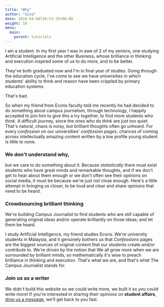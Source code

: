 ```yaml
---
title: "Why"
author: "Sina"
date: 2018-04-08T20:53:33+08:00
weight: 10
menu:
  main:
    parent: tutorials
---
```


I am a student. In my first year I was in awe of 2 of my seniors, one studying Artificial Intelligence and the other Business, whose brilliance in thinking and execution inspired some of us to do more, and to be better.

They've both graduated now and I'm in final year of studies. Going through the education cycle, I've come to see we have universities in which students' ability to think and reason have been crippled by primary education systems. 

That's bad.

So when my friend from Econs faculty told me recently he had decided to do something about campus journalism, through technology, I happily accepted to join him to give this a try together, to find more students who _think_. 
A difficult journey, since the ones who do _think_ are just too quiet. That's natural, chaos is noisy, but brilliant thoughts often go unheard. For every _confession_ on our universities' _confession pages_, chances of coming across intellectually amazing content written by a low profile young student is little to none.
### We don't understand why,
but we care to do something about it. Because _statistically_ there must exist students who have great minds and remarkable thoughts, and if we don't get to hear about them enough or we don't often see their opinions on social media, it must be because we're just not close enough. Here's a little attempt in bringing us closer, to be loud and clear and share opinions that need to be heard. 
### Crowdsourcing brilliant thinking
We're building Campus Journalist to find students who are _still_ capable of generating original ideas and/or operate brilliantly on those ideas; and let them be heard. 

I study Artificial Intelligence, my friend studies Econs. We're university students in Malaysia, and it genuinely bothers us that _Confessions_ pages are the biggest sources of original content that our students create and/or contribute to. 
We're driven by the notion that We all grow more when we are surrounded by brilliant minds, so mathematically it's wise to preach brilliance in thinking and execution. That's what we are, and that's what The Campus Journalist stands for.

### Join us as a writer
We didn't build this website so we could write more, we built it so *you* could write more! If you're interested in sharing their opinions on **student affairs**, [drop us a message](https://www.messenger.com/t/thecampusjournalist), we'll get back to you fast.
